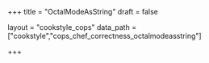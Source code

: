 +++
title = "OctalModeAsString"
draft = false

layout = "cookstyle_cops"
data_path = ["cookstyle","cops_chef_correctness_octalmodeasstring"]

+++

<!-- The content of this page is automatically generated from the
cops_chef_correctness_octalmodeasstring.yml file in github.com/chef/cookstyle/blob/main/docs-chef-io/data/cookstyle/. -->
